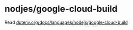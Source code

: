 # nodjes/google-cloud-build

Read [dotenv.org/docs/languages/nodejs/google-cloud-build](https://www.dotenv.org/docs/languages/nodejs/google-cloud-build)

